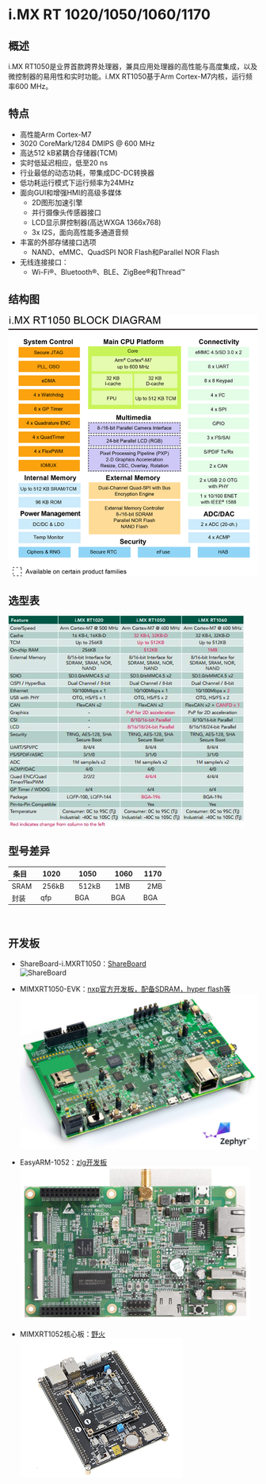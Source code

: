# i.MX RT 1020/1050/1060/1170
## 概述
i.MX RT1050是业界首款跨界处理器，兼具应用处理器的高性能与高度集成，以及微控制器的易用性和实时功能。i.MX RT1050基于Arm Cortex-M7内核，运行频率600 MHz。     

## 特点

   - 高性能Arm Cortex-M7
   - 3020 CoreMark/1284 DMIPS @ 600 MHz
   - 高达512 kB紧耦合存储器(TCM)
   - 实时低延迟相应，低至20 ns
   - 行业最低的动态功耗，带集成DC-DC转换器
   - 低功耗运行模式下运行频率为24MHz
   - 面向GUI和增强HMI的高级多媒体
       - 2D图形加速引擎
       - 并行摄像头传感器接口
       - LCD显示屏控制器(高达WXGA 1366x768)
       - 3x I2S，面向高性能多通道音频
   - 丰富的外部存储接口选项
       - NAND、eMMC、QuadSPI NOR Flash和Parallel NOR Flash
   - 无线连接接口：
       - Wi-Fi®、Bluetooth®、BLE、ZigBee®和Thread™

## 结构图
![](../Pic/Misc/rtkt2.jpg)

## 选型表
![](../Pic/Misc/imxrt10xx.jpg)

## 型号差异
条目  |  1020   |  1050   |   1060   |  1170
-----|---------|----------|---------|---------
SRAM |  256kB  |   512kB  |   1MB   |   2MB
封装  |  qfp    |  BGA     |  BGA    |  BGA   


 
## 开发板     
- ShareBoard-i.MXRT1050：[ShareBoard](https://github.com/Share-Board/ShareBoard-iMXRT1050)     
![ShareBoard](https://github.com/Share-Board/ShareBoard-iMXRT1050/blob/master/Pic/PCB_Front.png?raw=true)

- MIMXRT1050-EVK：[nxp官方开发板，配备SDRAM，hyper flash等](https://www.nxp.com/products/processors-and-microcontrollers/applications-processors/i.mx-applications-processors/i.mx-rt-series/i.mx-rt1050-evaluation-kit:MIMXRT1050-EVK)     
![](../Pic/imxrt/nxp1050.png)

- EasyARM-1052：[zlg开发板](http://www.zlgmcu.com/Category_2495/Index.aspx#id3)        
![ZLG](../Pic/imxrt/zlg1050.png)

- MIMXRT1052核心板：[野火](https://item.taobao.com/item.htm?spm=a1z10.3-c.w4002-10310241583.17.68856b46etnS2A&id=565533049348)     
![](../Pic/imxrt/fire1050.png)

